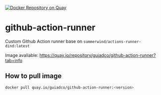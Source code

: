 [![Docker Repository on Quay](https://quay.io/repository/guiadco/github-action-runner/status "Docker Repository on Quay")](https://quay.io/repository/guiadco/github-action-runner)

# github-action-runner

Custom Github Action runner base on `summerwind/actions-runner-dind:latest`

Image avaliable: https://quay.io/repository/guiadco/github-action-runner?tab=info

## How to pull image

```sh
docker pull quay.io/guiadco/github-action-runner:<version>
```
